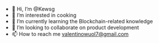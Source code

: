- 👋 Hi, I’m @Kewsg
- 👀 I’m interested in cooking
- 🌱 I’m currently learning the Blockchain-related knowledge
- 💞️ I’m looking to collaborate on product development
- 📫 How to reach me valentinowuol7@gmail.com


<!---
Kewsg/Kewsg is a ✨ special ✨ repository because its `README.md` (this file) appears on your GitHub profile.
You can click the Preview link to take a look at your changes.
--->
